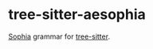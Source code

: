 # tree-sitter-aesophia

<!-- [![CI][ci]](https://github.com/aeternity/tree-sitter-aesophia/actions/workflows/ci.yml) -->
<!-- [![crates][crates]](https://crates.io/crates/tree-sitter-aesophia) -->
<!-- [![npm][npm]](https://www.npmjs.com/package/tree-sitter-aesophia) -->
<!-- [![pypi][pypi]](https://pypi.org/project/tree-sitter-aesophia) -->

[Sophia](https://docs.aeternity.com/aesophia/) grammar for [tree-sitter](https://github.com/tree-sitter/tree-sitter).

<!-- [ci]: https://img.shields.io/github/actions/workflow/status/aesternity/tree-sitter-aesophia/ci.yml?logo=github&label=CI -->
<!-- [npm]: https://img.shields.io/npm/v/tree-sitter-aesophia?logo=npm -->
<!-- [crates]: https://img.shields.io/crates/v/tree-sitter-aesophia?logo=rust -->
<!-- [pypi]: https://img.shields.io/pypi/v/tree-sitter-aesophia?logo=pypi&logoColor=ffd242 -->
